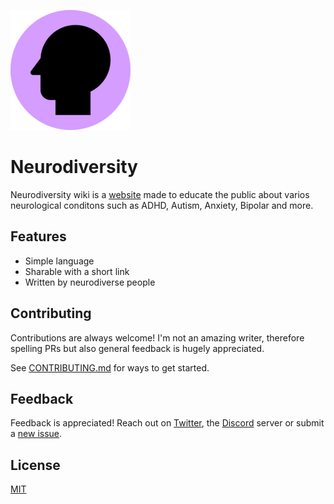 ![Logo](public/favicons/favicon-192x192.png)

# Neurodiversity

Neurodiversity wiki is a [website](https://neurodiversity.wiki) made to educate the public about varios neurological conditons such as ADHD, Autism, Anxiety, Bipolar and more.

## Features

- Simple language
- Sharable with a short link
- Written by neurodiverse people

## Contributing

Contributions are always welcome! I'm not an amazing writer, therefore spelling PRs but also general feedback is hugely appreciated.

See [CONTRIBUTING.md](/CONTRIBUTING.md) for ways to get started.

## Feedback

Feedback is appreciated! Reach out on [Twitter](https://twitter.com/alvarlagerlof), the [Discord](https://discord.gg/EcEyW9Xz3M) server or submit a [new issue](https://github.com/alvarlagerlof/neurodiversity/issues/new).

## License

[MIT](/LICENSE)
